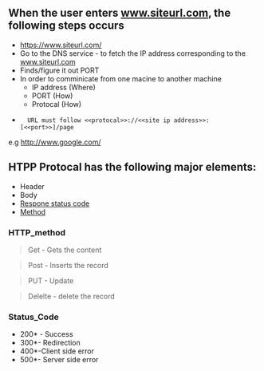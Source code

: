 ## When the user enters www.siteurl.com, the following steps occurs 
- https://www.siteurl.com/
- Go to the DNS service - to fetch the IP address corresponding to the www.siteurl.com
- Finds/figure it out PORT
- In order to comminicate from one macine to another machine
	- IP address (Where)
	- PORT  (How)
	- Protocal (How)
-       URL must follow <<protocal>>://<<site ip address>>:[<<port>>]/page
e.g http://www.google.com/

## HTPP Protocal has the following major elements:

- Header
- Body
- [Respone status code](#Status_Code)
- [Method](#HTTP_method)

### HTTP_method
  > Get - Gets the content
  
  > Post - Inserts the record
  
  > PUT - Update
  
  > Delelte - delete the record
  
### Status_Code

- 200* - Success
- 300*- Redirection
- 400*-Client side error
- 500*- Server side error
